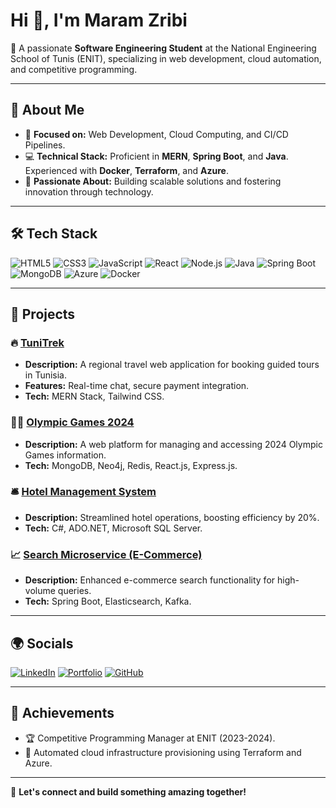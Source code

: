 # Hi 👋, I'm Maram Zribi

🌟 A passionate **Software Engineering Student** at the National Engineering School of Tunis (ENIT), specializing in web development, cloud automation, and competitive programming. 

---

## 🚀 About Me

- 🎯 **Focused on:** Web Development, Cloud Computing, and CI/CD Pipelines.
- 💻 **Technical Stack:** Proficient in **MERN**, **Spring Boot**, and **Java**. Experienced with **Docker**, **Terraform**, and **Azure**.
- 🎨 **Passionate About:** Building scalable solutions and fostering innovation through technology.

---

## 🛠️ Tech Stack

![HTML5](https://img.shields.io/badge/-HTML5-E34F26?style=flat-square&logo=html5&logoColor=white)
![CSS3](https://img.shields.io/badge/-CSS3-1572B6?style=flat-square&logo=css3)
![JavaScript](https://img.shields.io/badge/-JavaScript-F7DF1E?style=flat-square&logo=javascript)
![React](https://img.shields.io/badge/-React-61DAFB?style=flat-square&logo=react)
![Node.js](https://img.shields.io/badge/-Node.js-339933?style=flat-square&logo=node.js&logoColor=white)
![Java](https://img.shields.io/badge/-Java-007396?style=flat-square&logo=java&logoColor=white)
![Spring Boot](https://img.shields.io/badge/-Spring%20Boot-6DB33F?style=flat-square&logo=spring)
![MongoDB](https://img.shields.io/badge/-MongoDB-47A248?style=flat-square&logo=mongodb)
![Azure](https://img.shields.io/badge/-Azure-0078D4?style=flat-square&logo=microsoftazure)
![Docker](https://img.shields.io/badge/-Docker-2496ED?style=flat-square&logo=docker)

---

## 🌟 Projects

### 🔥 [TuniTrek](https://github.com/MaramZribi/TuniTrek)
- **Description:** A regional travel web application for booking guided tours in Tunisia.
- **Features:** Real-time chat, secure payment integration.
- **Tech:** MERN Stack, Tailwind CSS.

### 🏋️‍♀️ [Olympic Games 2024](https://github.com/MaramZribi/JeuxOlympiques2024)
- **Description:** A web platform for managing and accessing 2024 Olympic Games information.
- **Tech:** MongoDB, Neo4j, Redis, React.js, Express.js.

### 🛎️ [Hotel Management System](https://github.com/MaramZribi/HotelManagement)
- **Description:** Streamlined hotel operations, boosting efficiency by 20%.
- **Tech:** C#, ADO.NET, Microsoft SQL Server.

### 📈 [Search Microservice (E-Commerce)](https://github.com/RamziHaddad/projet-soa-ecommerce-enit-2024-3AINFO2/tree/search)
- **Description:** Enhanced e-commerce search functionality for high-volume queries.
- **Tech:** Spring Boot, Elasticsearch, Kafka.

---

## 🌍 Socials

[![LinkedIn](https://img.shields.io/badge/LinkedIn-blue?style=flat-square&logo=linkedin)](https://www.linkedin.com/in/maram-zribi-bb51571b5/)
[![Portfolio](https://img.shields.io/badge/Portfolio-black?style=flat-square&logo=github)](https://zribimaram.github.io/MyPortfolio/)
[![GitHub](https://img.shields.io/badge/GitHub-181717?style=flat-square&logo=github)](https://github.com/MaramZribi)

---

## 🌟 Achievements

- 🏆 Competitive Programming Manager at ENIT (2023-2024).
- 🚀 Automated cloud infrastructure provisioning using Terraform and Azure.

---

🌟 **Let's connect and build something amazing together!**
